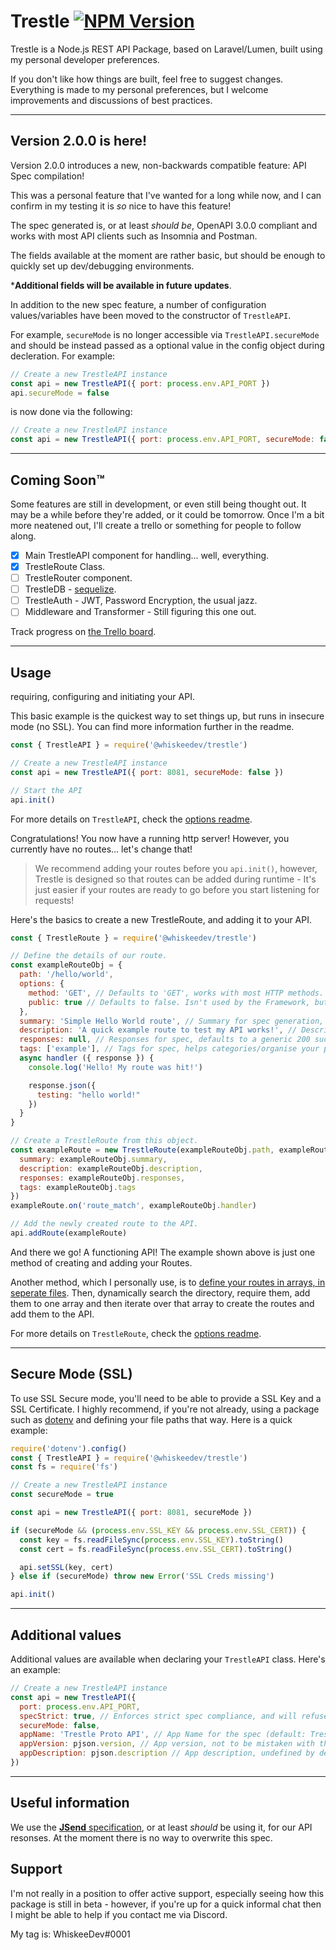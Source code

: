 # Trestle [![NPM Version](https://img.shields.io/npm/v/@whiskeedev/trestle.svg?style=flat-square)](https://www.npmjs.com/package/@whiskeedev/trestle)
Trestle is a Node.js REST API Package, based on Laravel/Lumen, built using my personal developer preferences.

If you don't like how things are built, feel free to suggest changes. Everything is made to my personal preferences, but I welcome improvements and discussions of best practices.

---

## **Version 2.0.0 is here!**
Version 2.0.0 introduces a new, non-backwards compatible feature: API Spec compilation!

This was a personal feature that I've wanted for a long while now, and I can confirm in my testing it is _so_ nice to have this feature!

The spec generated is, or at least _should be_, OpenAPI 3.0.0 compliant and works with most API clients such as Insomnia and Postman.

The fields available at the moment are rather basic, but should be enough to quickly set up dev/debugging environments.

\***Additional fields will be available in future updates**.

In addition to the new spec feature, a number of configuration values/variables have been moved to the constructor of `TrestleAPI`.

For example, `secureMode` is no longer accessible via `TrestleAPI.secureMode` and should be instead passed as a optional value in the config object during decleration. For example:
```javascript
// Create a new TrestleAPI instance
const api = new TrestleAPI({ port: process.env.API_PORT })
api.secureMode = false
```
is now done via the following:
```javascript
// Create a new TrestleAPI instance
const api = new TrestleAPI({ port: process.env.API_PORT, secureMode: false })
```
---

## Coming Soon™
Some features are still in development, or even still being thought out. It may be a while before they're added, or it could be tomorrow. Once I'm a bit more neatened out, I'll create a trello or something for people to follow along.

- [x] Main TrestleAPI component for handling... well, everything.
- [x] TrestleRoute Class.
- [ ] TrestleRouter component.
- [ ] TrestleDB - [sequelize](https://www.npmjs.com/package/sequelize).
- [ ] TrestleAuth - JWT, Password Encryption, the usual jazz.
- [ ] Middleware and Transformer - Still figuring this one out.

Track progress on [the Trello board](https://trello.com/b/ANKeEOV8/trestle).

---

## Usage
requiring, configuring and initiating your API.

This basic example is the quickest way to set things up, but runs in insecure mode (no SSL). You can find more information further in the readme.
```javascript
const { TrestleAPI } = require('@whiskeedev/trestle')

// Create a new TrestleAPI instance
const api = new TrestleAPI({ port: 8081, secureMode: false })

// Start the API
api.init()
```

For more details on `TrestleAPI`, check the [options readme](/classes/TrestleAPI/options.md).

Congratulations! You now have a running http server! However, you currently have no routes... let's change that!

> We recommend adding your routes before you `api.init()`, however, Trestle is designed so that routes can be added during runtime - It's just easier if your routes are ready to go before you start listening for requests!

Here's the basics to create a new TrestleRoute, and adding it to your API.
```javascript
const { TrestleRoute } = require('@whiskeedev/trestle')

// Define the details of our route.
const exampleRouteObj = {
  path: '/hello/world',
  options: {
    method: 'GET', // Defaults to 'GET', works with most HTTP methods.
    public: true // Defaults to false. Isn't used by the Framework, but useful when defining beforeRoute functions.
  },
  summary: 'Simple Hello World route', // Summary for spec generation, required if specStrict is true
  description: 'A quick example route to test my API works!', // Description for spec, optional
  responses: null, // Responses for spec, defaults to a generic 200 success - See Swagger/OpenAPI for more information.
  tags: ['example'], // Tags for spec, helps categories/organise your paths/operations, depending on software.
  async handler ({ response }) {
    console.log('Hello! My route was hit!')

    response.json({
      testing: "hello world!"
    })
  }
}

// Create a TrestleRoute from this object.
const exampleRoute = new TrestleRoute(exampleRouteObj.path, exampleRouteObj.options, {
  summary: exampleRouteObj.summary,
  description: exampleRouteObj.description,
  responses: exampleRouteObj.responses,
  tags: exampleRouteObj.tags
})
exampleRoute.on('route_match', exampleRouteObj.handler)

// Add the newly created route to the API.
api.addRoute(exampleRoute)
```

And there we go! A functioning API! The example shown above is just one method of creating and adding your Routes.

Another method, which I personally use, is to [define your routes in arrays, in seperate files](/examples/01_serverWithRouting). Then, dynamically search the directory,
require them, add them to one array and then iterate over that array to create the routes and add them to the API.

For more details on `TrestleRoute`, check the [options readme](/classes/TrestleRoute/options.md).

---

## Secure Mode (SSL)

To use SSL Secure mode, you'll need to be able to provide a SSL Key and a SSL Certificate.
I highly recommend, if you're not already, using a package such as [dotenv](https://www.npmjs.com/package/dotenv) and defining your file paths that way. Here is a quick example:
```javascript
require('dotenv').config()
const { TrestleAPI } = require('@whiskeedev/trestle')
const fs = require('fs')

// Create a new TrestleAPI instance
const secureMode = true

const api = new TrestleAPI({ port: 8081, secureMode })

if (secureMode && (process.env.SSL_KEY && process.env.SSL_CERT)) {
  const key = fs.readFileSync(process.env.SSL_KEY).toString()
  const cert = fs.readFileSync(process.env.SSL_CERT).toString()

  api.setSSL(key, cert)
} else if (secureMode) throw new Error('SSL Creds missing')

api.init()
```
---

## Additional values

Additional values are available when declaring your `TrestleAPI` class. Here's an example:
```javascript
// Create a new TrestleAPI instance
const api = new TrestleAPI({
  port: process.env.API_PORT,
  specStrict: true, // Enforces strict spec compliance, and will refuse to start if non-compliant.
  secureMode: false,
  appName: 'Trestle Proto API', // App Name for the spec (default: Trestle API)
  appVersion: pjson.version, // App version, not to be mistaken with the framework version (default: 1.0.0)
  appDescription: pjson.description // App description, undefined by default.
})
```

---

## Useful information
We use the [**JSend** specification](https://github.com/omniti-labs/jsend), or at least _should_ be using it, for our API resonses. At the moment there is no way to overwrite this spec.

## Support
I'm not really in a position to offer active support, especially seeing how this package is still in beta - however, if you're up for a quick informal chat then I might be able to help if you contact me via Discord.

My tag is: WhiskeeDev#0001
